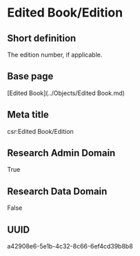 # Edited Book/Edition
## Short definition
The edition number, if applicable.
## Base page
[Edited Book](../Objects/Edited Book.md)
## Meta title
csr:Edited Book/Edition
## Research Admin Domain
True
## Research Data Domain
False
## UUID
a42908e6-5e1b-4c32-8c66-6ef4cd39b8b8
